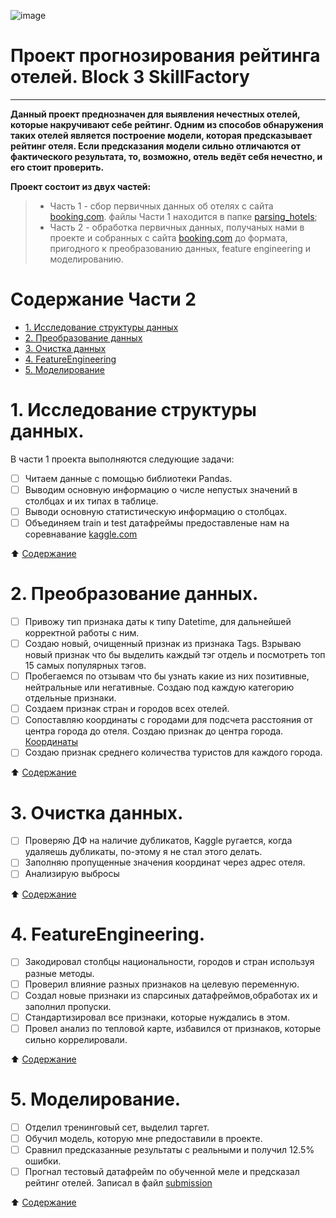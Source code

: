 ![image](https://user-images.githubusercontent.com/82520661/206916166-647fac1f-521c-47c8-a63c-d93c62b87c49.png)

# **Проект прогнозирования рейтинга отелей. Block 3 SkillFactory**
________________________________________________________________

**Данный проект преднозначен для выявления нечестных отелей, которые накручивают себе рейтинг. Одним из способов обнаружения таких отелей является построение модели, которая предсказывает рейтинг отеля. Если предсказания модели сильно отличаются от фактического результата, то, возможно, отель ведёт себя нечестно, и его стоит проверить.**

**Проект состоит из двух частей:**

> - Часть 1 - сбор первичных данных об отелях с сайта [booking.com](https://www.booking.com/). файлы Части 1 находится в папке [parsing_hotels](https://github.com/FierceDra-X/DS_SkillFactory/tree/main/DS_Project_3/parsing_hotels);
> - Часть 2 - обработка первичных данных, получаных нами в проекте и собранных с сайта [booking.com](https://www.booking.com/) до формата, пригодного к преобразованию данных, feature engineering и моделированию.

# Содержание Части 2 <a name="вверх"></a>

- [1. Исследование структуры данных](#структура)
- [2. Преобразование данных](#преобразование)
- [3. Очистка данных](#очистка)
- [4. FeatureEngineering](#feature)
- [5. Моделирование](#моделирование)

# 1. Исследование структуры данных. <a name="структура"></a>

В части 1 проекта выполняются следующие задачи:
- [ ] Читаем данные с помощью библиотеки Pandas.
- [ ] Выводим основную информацию о числе непустых значений в столбцах и их типах в таблице.
- [ ] Выводи основную статистическую информацию о столбцах.
- [ ] Объединяем train и test датафреймы предоставленые нам на соревнавание [kaggle.com](https://www.kaggle.com/competitions/sf-booking/data)

:arrow_up: [Содержание](#вверх)

# 2. Преобразование данных. <a name="преобразование"></a>

- [ ] Привожу тип признака даты к типу Datetime, для дальнейшей корректной работы с ним.
- [ ] Создаю новый, очищенный признак из признака Tags. Взрываю новый признак что бы выделить каждый тэг отдель и посмотреть топ 15 самых популярных тэгов.
- [ ] Пробегаемся по отзывам что бы узнать какие из них позитивные, нейтральные или негативные. Создаю под каждую категорию отдельные признаки.
- [ ] Создаем признак стран и городов всех отелей.
- [ ] Cопоставляю координаты с городами для подсчета расстояния от центра города до отеля. Создаю признак до центра города. [Координаты](https://time-in.ru/coordinates)
- [ ] Создаю признак среднего количества туристов для каждого города.

:arrow_up: [Содержание](#вверх)

# 3. Очистка данных. <a name="очистка"></a>

- [ ] Проверяю ДФ на наличие дубликатов, Kaggle ругается, когда удаляешь дубликаты, по-этому я не стал этого делать.
- [ ] Заполняю пропущенные значения координат через адрес отеля.
- [ ] Анализирую выбросы

:arrow_up: [Содержание](#вверх)

# 4. FeatureEngineering. <a name="feature"></a>

- [ ] Закодировал столбцы национальности, городов и стран используя разные методы.
- [ ] Проверил влияние разных признаков на целевую переменную.
- [ ] Создал новые признаки из спарсиных датафреймов,обработах их и заполнил пропуски.
- [ ] Стандартизировал все признаки, которые нуждались в этом.
- [ ] Провел анализ по тепловой карте, избавился от признаков, которые сильно коррелировали.

:arrow_up: [Содержание](#вверх)

# 5. Моделирование. <a name="моделирование"></a>

- [ ] Отделил тренинговый сет, выделил таргет.
- [ ] Обучил модель, которую мне рпедоставили в проекте.
- [ ] Сравнил предсказанные результаты с реальными и получил 12.5% ошибки.
- [ ] Прогнал тестовый датафрейм по обученной меле и предсказал рейтинг отелей. Записал в файл [submission](https://drive.google.com/file/d/1--sboI8WaN9gRq6zOYEhUl2ttPHyww5F/view?usp=share_link)

:arrow_up: [Содержание](#вверх)

